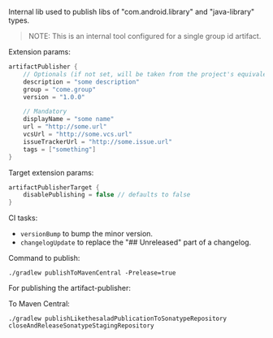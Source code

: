 Internal lib used to publish libs of "com.android.library" and "java-library" types.

> NOTE: This is an internal tool configured for a single group id artifact.

Extension params:

```groovy
artifactPublisher {
    // Optionals (if not set, will be taken from the project's equivalent values)
    description = "some description"
    group = "come.group"
    version = "1.0.0"

    // Mandatory
    displayName = "some name"
    url = "http://some.url"
    vcsUrl = "http://some.vcs.url"
    issueTrackerUrl = "http://some.issue.url"
    tags = ["something"]
}
```

Target extension params:

```groovy
artifactPublisherTarget {
    disablePublishing = false // defaults to false
}
```

CI tasks:

- `versionBump` to bump the minor version.
- `changelogUpdate` to replace the "## Unreleased" part of a changelog.

Command to publish:

```
./gradlew publishToMavenCentral -Prelease=true
```

For publishing the artifact-publisher:

To Maven Central:

```
./gradlew publishLikethesaladPublicationToSonatypeRepository closeAndReleaseSonatypeStagingRepository
```